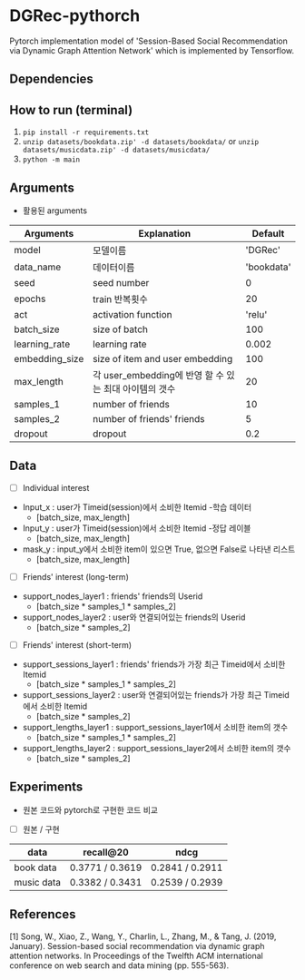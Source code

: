 
# DGRec-pythorch

Pytorch implementation model of 'Session-Based Social Recommendation via Dynamic Graph Attention Network' which is implemented by Tensorflow.

## Dependencies


## How to run (terminal)
1. `pip install -r requirements.txt`
2. `unzip datasets/bookdata.zip' -d datasets/bookdata/` or `unzip datasets/musicdata.zip' -d datasets/musicdata/`
3. `python -m main`

  
## Arguments
- 활용된 arguments

|Arguments|Explanation|Default|
|------|---|---|
|model|모델이름|'DGRec'|
|data_name|데이터이름|'bookdata'|
|seed|seed number|0|
|epochs|train 반복횟수|20|
|act|activation function|'relu'|
|batch_size|size of batch|100|
|learning_rate|learning rate|0.002|
|embedding_size|size of item and user embedding|100|
|max_length|각 user_embedding에 반영 할 수 있는 최대 아이템의 갯수|20|
|samples_1|number of friends|10|
|samples_2|number of friends' friends|5|
|dropout|dropout|0.2|


## Data
* [ ] Individual interest
- Input_x : user가 Timeid(session)에서 소비한 Itemid -학습 데이터
    * [batch_size, max_length]
- Input_y : user가 Timeid(session)에서 소비한 Itemid -정답 레이블
    * [batch_size, max_length]
- mask_y : input_y에서 소비한 item이 있으면 True, 없으면 False로 나타낸 리스트
    * [batch_size, max_length]
* [ ] Friends' interest (long-term)
- support_nodes_layer1 : friends' friends의 Userid
    * [batch_size * samples_1 * samples_2]
- support_nodes_layer2 : user와 연결되어있는 friends의 Userid
    * [batch_size * samples_2]
* [ ] Friends' interest (short-term)
- support_sessions_layer1 : friends' friends가 가장 최근 Timeid에서 소비한 Itemid
    * [batch_size * samples_1 * samples_2]
- support_sessions_layer2 : user와 연결되어있는 friends가 가장 최근 Timeid에서 소비한 Itemid
    * [batch_size * samples_2]
- support_lengths_layer1 : support_sessions_layer1에서 소비한 item의 갯수
    * [batch_size * samples_1 * samples_2]
- support_lengths_layer2 : support_sessions_layer2에서 소비한 item의 갯수
    * [batch_size * samples_2]

## Experiments
- 원본 코드와 pytorch로 구현한 코드 비교

* [ ] 원본 / 구현

|data|recall@20|ndcg|
|------|---|---|
|book data|0.3771 / 0.3619|0.2841 / 0.2911|
|music data|0.3382 / 0.3431|0.2539 / 0.2939|

 ## References
 [1] Song, W., Xiao, Z., Wang, Y., Charlin, L., Zhang, M., & Tang, J. (2019, January). Session-based social recommendation via dynamic graph attention networks. In Proceedings of the Twelfth ACM international conference on web search and data mining (pp. 555-563).
